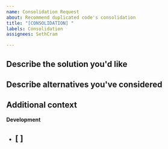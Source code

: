 ```yaml
---
name: Consolidation Request
about: Recommend duplicated code's consolidation
title: "[CONSOLIDATION] "
labels: Consolidation
assignees: SethCram

---
```


**Describe the solution you'd like**
- 

**Describe alternatives you've considered**
- 

**Additional context**
- 

**Development**
- [ ] 
  -

